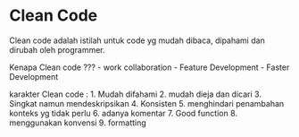 
Clean Code 
===========

Clean code adalah istilah untuk code yg mudah dibaca,
dipahami dan dirubah oleh programmer. 

Kenapa Clean code ???
    - work collaboration
    - Feature Development
    - Faster Development

karakter Clean code :
    1. Mudah difahami
    2. mudah dieja dan dicari
    3. Singkat namun mendeskripsikan
    4. Konsisten
    5. menghindari penambahan konteks yg tidak perlu
    6. adanya komentar
    7. Good function
    8. menggunakan konvensi
    9. formatting

